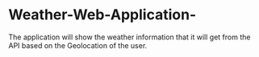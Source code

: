 # Weather-Web-Application-
The application will show the weather information that it will get from the API based on the Geolocation of the user.

